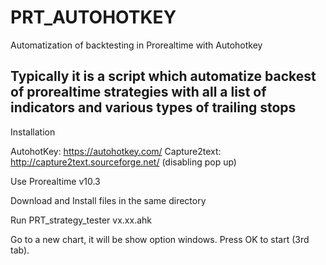 # PRT_AUTOHOTKEY
Automatization of backtesting in Prorealtime with Autohotkey

Typically it is a script which automatize backest of prorealtime strategies with all a list of indicators and various types of trailing stops
-------------------------

Installation 

AutohotKey: https://autohotkey.com/
Capture2text: http://capture2text.sourceforge.net/ (disabling pop up)

Use Prorealtime v10.3 

Download and Install files in the same directory

Run PRT_strategy_tester vx.xx.ahk

Go to a new chart, it will be show option windows. Press OK to start (3rd tab).
